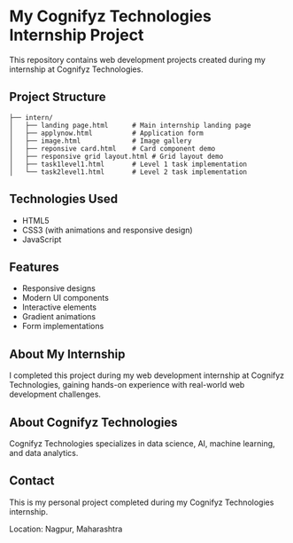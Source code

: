 # My Cognifyz Technologies Internship Project

This repository contains web development projects created during my internship at Cognifyz Technologies.

## Project Structure

```
├── intern/
│   ├── landing page.html      # Main internship landing page
│   ├── applynow.html          # Application form
│   ├── image.html             # Image gallery
│   ├── reponsive card.html    # Card component demo
│   ├── responsive grid layout.html # Grid layout demo
│   ├── task1level1.html       # Level 1 task implementation
│   └── task2level1.html       # Level 2 task implementation
```

## Technologies Used

- HTML5
- CSS3 (with animations and responsive design)
- JavaScript

## Features

- Responsive designs
- Modern UI components
- Interactive elements
- Gradient animations
- Form implementations

## About My Internship

I completed this project during my web development internship at Cognifyz Technologies, gaining hands-on experience with real-world web development challenges.


## About Cognifyz Technologies

Cognifyz Technologies specializes in data science, AI, machine learning, and data analytics.

## Contact

This is my personal project completed during my Cognifyz Technologies internship.

Location: Nagpur, Maharashtra 
